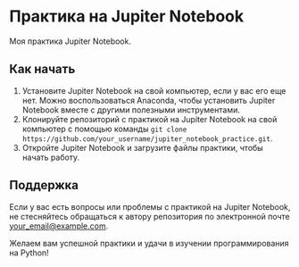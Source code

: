 # Практика на Jupiter Notebook

Моя практика Jupiter Notebook.

## Как начать

1. Установите Jupiter Notebook на свой компьютер, если у вас его еще нет. Можно воспользоваться Anaconda, чтобы установить Jupiter Notebook вместе с другими полезными инструментами.
2. Клонируйте репозиторий с практикой на Jupiter Notebook на свой компьютер с помощью команды `git clone https://github.com/your_username/jupiter_notebook_practice.git`.
3. Откройте Jupiter Notebook и загрузите файлы практики, чтобы начать работу.

## Поддержка

Если у вас есть вопросы или проблемы с практикой на Jupiter Notebook, не стесняйтесь обращаться к автору репозитория по электронной почте your_email@example.com.

Желаем вам успешной практики и удачи в изучении программирования на Python!